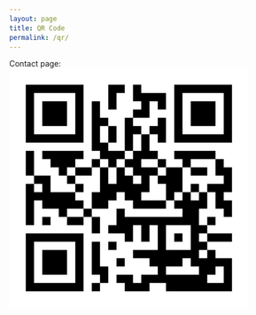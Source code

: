 ```yaml
---
layout: page
title: QR Code
permalink: /qr/
---
```

Contact page:
![QR code for berens.co/contact](/assets/images/berens_dot_co_contact_QR_code.png)